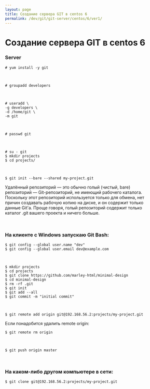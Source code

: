 ```yaml
---
layout: page
title: Создание сервера GIT в centos 6
permalink: /dev/git/git-server/centos/6/ver1/
---
```


# Создание сервера GIT в centos 6

### Server

    # yum install -y git

<br/>

    # groupadd developers

<br/>

    # useradd \
    -g developers \
    -d /home/git \
    -m git

<br/>

    # passwd git


<br/>

    # su - git
    $ mkdir projects
    $ cd projects/

<br/>

    $ git init --bare --shared my-project.git


Удалённый репозиторий — это обычно голый (чистый, bare) репозиторий — Git-репозиторий, не имеющий рабочего каталога. Поскольку этот репозиторий используется только для обмена, нет причин создавать рабочую копию на диске, и он содержит только данные Git'а. Проще говоря, голый репозиторий содержит только каталог .git вашего проекта и ничего больше.



<br/>

### На клиенте c Windows запускаю Git Bash:


    $ git config --global user.name "dev"
    $ git config --global user.email dev@example.com

<br/>

    $ mkdir projects
    $ cd projects
    $ git clone https://github.com/marley-html/minimal-design
    $ cd minimal-design
    $ rm -rf .git
    $ git init
    $ git add --all
    $ git commit -m "initial commit"

<br/>

    $ git remote add origin git@192.168.56.2:projects/my-project.git

Если понадобится удалить remote origin:

    $ git remote rm origin

<br/>

    $ git push origin master

<br/>

### На каком-либо другом компьютере в сети:

    $ git clone git@192.168.56.2:projects/my-project.git
